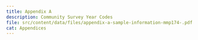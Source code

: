 ```yaml
---
title: Appendix A
description: Community Survey Year Codes
file: src/content/data/files/appendix-a-sample-information-mmp174-.pdf
cat: Appendices
---
```

